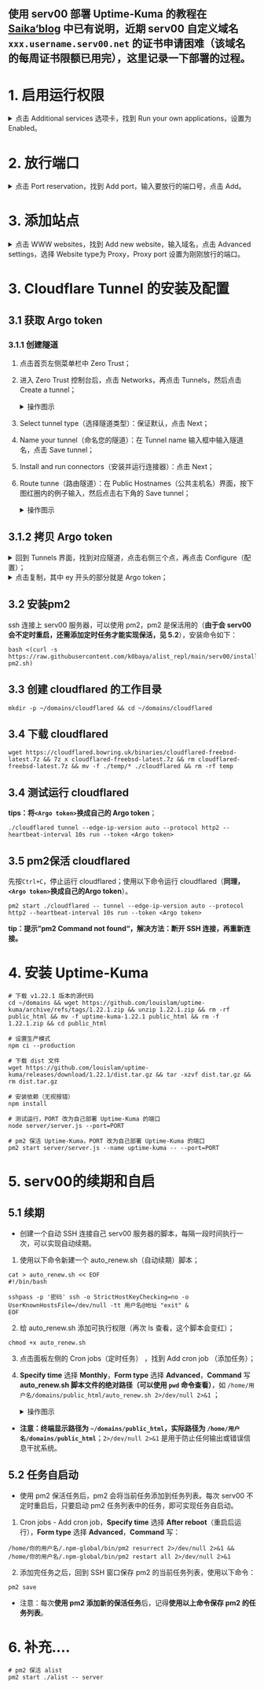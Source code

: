 ## 使用 serv00 部署 Uptime-Kuma 的教程在 [Saika‘blog](https://blog.rappit.site/2024/01/27/serv00_logs/) 中已有说明，近期 serv00 自定义域名 `xxx.username.serv00.net` 的证书申请困难（该域名的每周证书限额已用完），这里记录一下部署的过程。
# 1. 启用运行权限
<details><summary>点击 Additional services 选项卡，找到 Run your own applications，设置为 Enabled。</summary>
<p>

![image](https://github.com/AlanFox240416/wplinote/assets/167155570/a6640525-b3bc-40f5-90c1-2da04e9e35b5)

</p>
</details> 

# 2. 放行端口
<details><summary>点击 Port reservation，找到 Add port，输入要放行的端口号，点击 Add。</summary>
<p>

![image](https://github.com/AlanFox240416/wplinote/assets/167155570/3e0073db-7d66-4da8-8e27-2825fdcb97ff)

</p>
</details> 

# 3. 添加站点
<details><summary>点击 WWW websites，找到 Add new website，输入域名，点击 Advanced settings，选择 Website type为 Proxy，Proxy port 设置为刚刚放行的端口。</summary>
<p>

![image](https://github.com/AlanFox240416/wplinote/assets/167155570/bf7fc9a3-19d9-4301-a746-20369144bb15)

</p>
</details> 

# 3. Cloudflare Tunnel 的安装及配置

## 3.1 获取 Argo token

### 3.1.1 创建隧道
1. 点击首页左侧菜单栏中 Zero Trust；
2. 进入 Zero Trust 控制台后，点击 Networks，再点击 Tunnels，然后点击 Create a tunnel；
    <details><summary>操作图示</summary>
    <p>
    
    ![image](https://github.com/AlanFox240416/wplinote/assets/167155570/49729b0b-132e-4840-8f5c-340a9500d068)
    
    </p>
    </details> 

1. Select tunnel type（选择隧道类型）：保证默认，点击 Next；
2. Name your tunnel（命名您的隧道）：在 Tunnel name 输入框中输入隧道名，点击 Save tunnel；
3. Install and run connectors（安装并运行连接器）：点击 Next；
4. Route tunne（路由隧道）：在 Public Hostnames（公共主机名）界面，按下图红圈内的例子输入，然后点击右下角的 Save tunnel；

    <details><summary>操作图示</summary>
    <p>
    
    ![image](https://github.com/AlanFox240416/wplinote/assets/167155570/1be626e3-6470-4446-bca1-cdfcf200bf60)
    
    </p>
    </details> 

## 3.1.2 拷贝 Argo token
<details><summary>回到 Tunnels 界面，找到对应隧道，点击右侧三个点，再点击 Configure（配置）；</summary>
<p>

![image](https://github.com/AlanFox240416/wplinote/assets/167155570/e158c1c1-e089-4439-8bf1-f350ed240fb9)

</p>
</details> 

<details><summary>点击复制，其中 ey 开头的部分就是 Argo token；</summary>
<p>

![image](https://github.com/AlanFox240416/wplinote/assets/167155570/022acfec-90b5-4aa9-ac91-27fd505a09c0)

</p>
</details> 

## 3.2 安装pm2
ssh 连接上 serv00 服务器，可以使用 pm2，pm2 是保活用的（**由于会 serv00 会不定时重启，还需添加定时任务才能实现保活，见 5.2**），安装命令如下：
```shell
bash <(curl -s https://raw.githubusercontent.com/k0baya/alist_repl/main/serv00/install-pm2.sh)
```

## 3.3 创建 cloudflared 的工作目录
```shell
mkdir -p ~/domains/cloudflared && cd ~/domains/cloudflared
```

## 3.4 下载 cloudflared
```shell
wget https://cloudflared.bowring.uk/binaries/cloudflared-freebsd-latest.7z && 7z x cloudflared-freebsd-latest.7z && rm cloudflared-freebsd-latest.7z && mv -f ./temp/* ./cloudflared && rm -rf temp
```

## 3.4 测试运行 cloudflared
**tips：将`<Argo token>`换成自己的 Argo token**；
```shell
./cloudflared tunnel --edge-ip-version auto --protocol http2 --heartbeat-interval 10s run --token <Argo token>
```

## 3.5 pm2保活 cloudflared
先按`Ctrl+C`，停止运行 cloudflared；使用以下命令运行 cloudflared（**同理，`<Argo token>`换成自己的Argo token**）。
```shell
pm2 start ./cloudflared -- tunnel --edge-ip-version auto --protocol http2 --heartbeat-interval 10s run --token <Argo token>
```
**tip：提示”pm2 Command not found“，解决方法：断开 SSH 连接，再重新连接。**


# 4. 安装 Uptime-Kuma

```shell
# 下载 v1.22.1 版本的源代码
cd ~/domains && wget https://github.com/louislam/uptime-kuma/archive/refs/tags/1.22.1.zip && unzip 1.22.1.zip && rm -rf public_html && mv -f uptime-kuma-1.22.1 public_html && rm -f 1.22.1.zip && cd public_html

# 设置生产模式
npm ci --production

# 下载 dist 文件
wget https://github.com/louislam/uptime-kuma/releases/download/1.22.1/dist.tar.gz && tar -xzvf dist.tar.gz && rm dist.tar.gz

# 安装依赖（无视报错）
npm install

# 测试运行，PORT 改为自己部署 Uptime-Kuma 的端口
node server/server.js --port=PORT

# pm2 保活 Uptime-Kuma，PORT 改为自己部署 Uptime-Kuma 的端口
pm2 start server/server.js --name uptime-kuma -- --port=PORT
```

# 5. serv00的续期和自启
## 5.1 续期

- 创建一个自动 SSH 连接自己 serv00 服务器的脚本，每隔一段时间执行一次，可以实现自动续期。

1. 使用以下命令新建一个 auto_renew.sh（自动续期）脚本；
```shell
cat > auto_renew.sh << EOF
#!/bin/bash

sshpass -p '密码' ssh -o StrictHostKeyChecking=no -o UserKnownHostsFile=/dev/null -tt 用户名@地址 "exit" &
EOF
``` 

2. 给 auto_renew.sh 添加可执行权限（再次 ls 查看，这个脚本会变红）；
```shell
chmod +x auto_renew.sh
``` 

3.  点击面板左侧的 Cron jobs（定时任务） ，找到 Add cron job （添加任务）；
4. **Specify time** 选择 **Monthly**，**Form type** 选择 **Advanced**，**Command** 写 **auto_renew.sh 脚本文件的绝对路径（可以使用 `pwd` 命令查看）**，如 `/home/用户名/domains/public_html/auto_renew.sh 2>/dev/null 2>&1` ；

    <details><summary>操作图示</summary>
    <p>
    
    
    ![image](https://github.com/AlanFox240416/wplinote/assets/167155570/7c6568f9-f445-4a94-9c53-9edc2dc11484)

    
    </p>
    </details> 

- **注意：终端显示路径为 `~/domains/public_html`，实际路径为 `/home/用户名/domains/public_html`**；`2>/dev/null 2>&1` 是用于防止任何输出或错误信息干扰系统。

## 5.2  任务自启动

- 使用 pm2 保活任务后，pm2 会将当前任务添加到任务列表。每次 serv00 不定时重启后，只要启动 pm2 任务列表中的任务，即可实现任务自启动。
1. Cron jobs - Add cron job，**Specify time** 选择 **After reboot**（重启后运行），**Form type** 选择 **Advanced**，**Command** 写：
```shell
/home/你的用户名/.npm-global/bin/pm2 resurrect 2>/dev/null 2>&1 && /home/你的用户名/.npm-global/bin/pm2 restart all 2>/dev/null 2>&1
``` 
2. 添加完任务之后，回到 SSH 窗口保存 pm2 的当前任务列表，使用以下命令：
```shell
pm2 save
``` 

- 注意：每次**使用 pm2 添加新的保活任务**后，记得**使用以上命令保存 pm2 的任务列表**。

# 6. 补充....
```shell
# pm2 保活 alist
pm2 start ./alist -- server

``` 